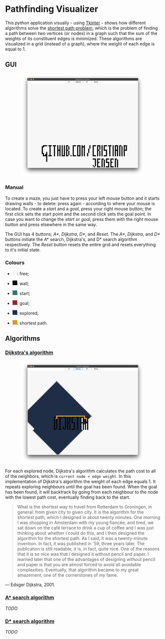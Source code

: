 # Pathfinding Visualizer
This _python_ application visually - using [Tkinter](https://wiki.python.org/moin/TkInter) - shows how different algorithms solve the [shortest path problem](https://en.wikipedia.org/wiki/Shortest_path_problem), which is the problem of finding a path between two vertices (or nodes) in a graph such that the sum of the weights of its constituent edges is minimized. These algorithms are visualized in a grid (instead of a graph), where the weight of each edge is equal to 1.

## GUI

<p align="center">
  <img src="images/gui.png" width=400>
</p>

### Manual

To create a maze, you just have to press your left mouse button and it starts drawing walls - to delete: press again - according to where your mouse is located. To create a _start_ and a _goal_, press your right mouse button; the first click sets the start point and the second click sets the goal point. In case you want to change the _start_ or _goal_, press them with the right mouse button and press elsewhere in the same way.

The GUI has 4 buttons; _A*_, _Dijkstra_, _D*_, and _Reset_. The _A*_, _Dijkstra_, and _D*_ buttons initiate the A* search, Dijkstra's, and D* search algorithm respectively. The _Reset_ button resets the entire grid and resets everything to it's initial state. 

### Colours

* ![Free colour](images/colour_free.png): free;

* ![Wall colour](images/colour_wall.png): wall;

* ![Start colour](images/colour_start.png): start;

* ![Goal colour](images/colour_goal.png): goal;

* ![Explored colour](images/colour_explored.png): explored;

* ![Path colour](images/colour_path.png): shortest path.

## Algorithms

### [Dijkstra's algorithm](https://en.wikipedia.org/wiki/Dijkstra%27s_algorithm)

<p align="center">
  <img src="images/dijkstra.png" width=400>
</p>

For each explored node, Dijkstra's algorithm calculates the path cost to all of the neighbors, which is `current node + edge weight`. In this implementation of Dijkstra's algorithm the weight of each edge equals 1. It repeats exploring neighbours until the goal has been found. When the goal has been found, it will backtrack by going from each neighbour to the node with the lowest path cost, eventually finding back to the start.

> What is the shortest way to travel from Rotterdam to Groningen, in general: from given city to given city. It is the algorithm for the shortest path, which I designed in about twenty minutes. One morning I was shopping in Amsterdam with my young fiancée, and tired, we sat down on the café terrace to drink a cup of coffee and I was just thinking about whether I could do this, and I then designed the algorithm for the shortest path. As I said, it was a twenty-minute invention. In fact, it was published in '59, three years later. The publication is still readable, it is, in fact, quite nice. One of the reasons that it is so nice was that I designed it without pencil and paper. I learned later that one of the advantages of designing without pencil and paper is that you are almost forced to avoid all avoidable complexities. Eventually, that algorithm became to my great amazement, one of the cornerstones of my fame.

— Edsger Dijkstra, 2001.

### [A* search algorithm](https://en.wikipedia.org/wiki/A*_search_algorithm)

_TODO_

### [D* search algorithm](https://en.wikipedia.org/wiki/D*)

_TODO_
